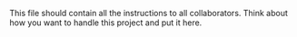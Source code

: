 This file should contain all the instructions to all collaborators. 
Think about how you want to handle this project and put it here. 
